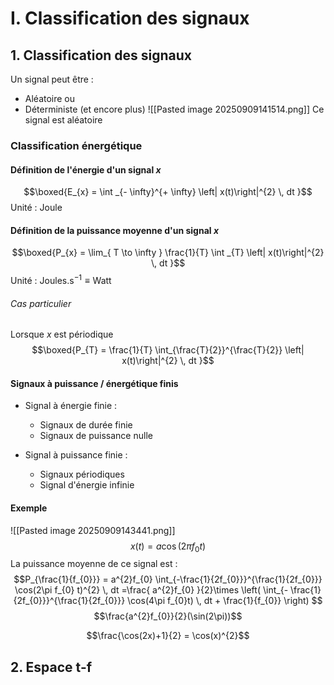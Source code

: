 # I. Classification des signaux
## 1. Classification des signaux
Un signal peut être : 
- Aléatoire
ou 
- Déterministe
(et encore plus)
![[Pasted image 20250909141514.png]]
Ce signal est aléatoire

### Classification énergétique
#### Définition de l'énergie d'un signal $x$
$$\boxed{E_{x} = \int _{- \infty}^{+ \infty} \left| x(t)\right|^{2} \, dt }$$
Unité : Joule

#### Définition de la puissance moyenne d'un signal $x$
$$\boxed{P_{x} = \lim_{ T \to \infty } \frac{1}{T} \int _{T} \left| x(t)\right|^{2} \, dt }$$
Unité : $\text{Joules.s}^{-1} \equiv \text{Watt}$ 

###### Cas particulier
Lorsque $x$ est périodique
$$\boxed{P_{T} = \frac{1}{T} \int_{\frac{T}{2}}^{\frac{T}{2}} \left| x(t)\right|^{2} \, dt }$$
#### Signaux à puissance / énergétique finis
- Signal à énergie finie : 
  + Signaux de durée finie
  + Signaux de puissance nulle

- Signal à puissance finie :
  + Signaux périodiques
  + Signal d'énergie infinie

#### Exemple
![[Pasted image 20250909143441.png]]
$$x(t) = a\cos(2\pi f_{0}t)$$
La puissance moyenne de ce signal est : 
$$P_{\frac{1}{f_{0}}} =  a^{2}f_{0} \int_{-\frac{1}{2f_{0}}}^{\frac{1}{2f_{0}}} \cos(2\pi f_{0} t)^{2} \, dt =\frac{ a^{2}f_{0} }{2}\times \left(  \int_{- \frac{1}{2f_{0}}}^{\frac{1}{2f_{0}}} \cos(4\pi f_{0}t) \, dt + \frac{1}{f_{0}} \right) $$
$$\frac{a^{2}f_{0}}{2}(\sin(2\pi))$$

$$\frac{\cos(2x)+1}{2} = \cos(x)^{2}$$




## 2. Espace t-f
